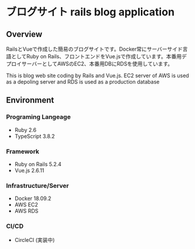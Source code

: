 # ブログサイト rails blog application
## Overview
RailsとVueで作成した簡易のブログサイトです。Docker常にサーバーサイド言語としてRuby on Rails、フロントエンドをVue.jsで作成しています。本番用デプロイサーバーとしてAWSのEC2、本番用DBにRDSを使用しています。

This is blog web site coding by Rails and Vue.js. EC2 server of AWS is used as a depoling server and RDS is used as a production database 
## Environment

### Programing Langeage
- Ruby	2.6
- TypeScript 3.8.2

### Framework
- Ruby on Rails 5.2.4
- Vue.js 2.6.11

### Infrastructure/Server
- Docker 18.09.2
- AWS EC2
- AWS RDS

### CI/CD
- CircleCI (実装中)
